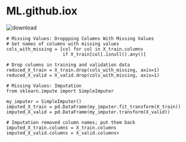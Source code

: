 # ML.github.iox
![download](https://github.com/user-attachments/assets/3e92fdec-9c37-40f3-9f37-c403028e883a)

````Jupyter Notebook
# Missing Values: Droppping Columns With Missing Values
# Get names of columns with missing values
cols_with_missing = [col for col in X_train.columns
                     if X_train[col].isnull().any()]

# Drop columns in training and validation data
reduced_X_train = X_train.drop(cols_with_missing, axis=1)
reduced_X_valid = X_valid.drop(cols_with_missing, axis=1)

# Missing Values: Imputation
from sklearn.impute import SimpleImputer

my_imputer = SimpleImputer()
imputed_X_train = pd.DataFrame(my_imputer.fit_transform(X_train))
imputed_X_valid = pd.DataFrame(my_imputer.transform(X_valid))

# Imputation removed column names; put them back
imputed_X_train.columns = X_train.columns
imputed_X_valid.columns = X_valid.columns>
````
